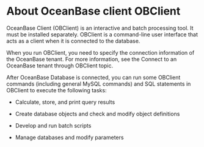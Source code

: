 About OceanBase client OBClient 
====================================================



OceanBase Client (OBClient) is an interactive and batch processing tool. It must be installed separately. OBClient is a command-line user interface that acts as a client when it is connected to the database. 

When you run OBClient, you need to specify the connection information of the OceanBase tenant. For more information, see the Connect to an OceanBase tenant through OBClient topic. 

After OceanBase Database is connected, you can run some OBClient commands (including general MySQL commands) and SQL statements in OBClient to execute the following tasks:

* Calculate, store, and print query results

  

* Create database objects and check and modify object definitions

  

* Develop and run batch scripts

  

* Manage databases and modify parameters

  



